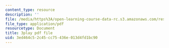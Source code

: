 ```yaml
---
content_type: resource
description: ''
file: /media/https%3A/open-learning-course-data-rc.s3.amazonaws.com/res-6-012-introduction-to-probability-spring-2018/3ed464c52c45cc75436e013d4fd1bc90_mImHCY0A3a0.pdf
file_type: application/pdf
resourcetype: Document
title: 3play pdf file
uid: 3ed464c5-2c45-cc75-436e-013d4fd1bc90
---
```

